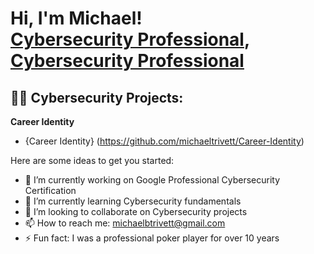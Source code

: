 <h1>Hi, I'm Michael! <br/><a href="https://github.com/michaeltrivett">Cybersecurity Professional</a>, <a href="https://www.linkedin.com/in/michael-trivett-26b11656/">Cybersecurity Professional</a> 

<h2>👨‍💻 Cybersecurity Projects:</h2>

<b> Career Identity </b>
- {Career Identity} (https://github.com/michaeltrivett/Career-Identity)
  

Here are some ideas to get you started:

- 🔭 I’m currently working on Google Professional Cybersecurity Certification
- 🌱 I’m currently learning Cybersecurity fundamentals
- 👯 I’m looking to collaborate on Cybersecurity projects
- 📫 How to reach me: michaelbtrivett@gmail.com
- ⚡ Fun fact: I was a professional poker player for over 10 years 
